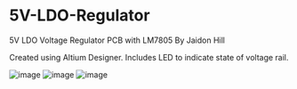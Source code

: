 # 5V-LDO-Regulator
5V LDO Voltage Regulator PCB with LM7805
By Jaidon Hill

Created using Altium Designer. 
Includes LED to indicate state of voltage rail.


![image](https://github.com/jhill2004/5V-LDO-Regulator/assets/97457539/06b16a0d-7d21-40bf-91e0-834220190991)
![image](https://github.com/jhill2004/5V-LDO-Regulator/assets/97457539/066326ea-28fc-4f83-afc7-93b9f18ca4cf)
![image](https://github.com/jhill2004/5V-LDO-Regulator/assets/97457539/072ffc78-a430-44b8-933e-2b52641efd2d)





